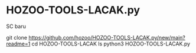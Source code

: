 # HOZOO-TOOLS-LACAK.py
SC baru

git clone https://github.com/hozoo/HOZOO-TOOLS-LACAK.py/new/main?readme=1
cd HOZOO-TOOLS-LACAK
ls
python3 HOZOO-TOOLS-LACAK.py
